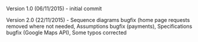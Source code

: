 Version 1.0 (06/11/2015) - initial commit

Version 2.0 (22/11/2015) - Sequence diagrams bugfix (home page requests removed where not needed, 
			   Assumptions bugfix (payments),
			   Specifications bugfix (Google Maps API),
			   Some typos corrected
			  
